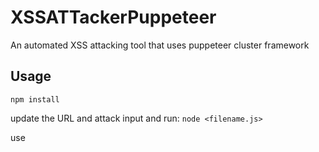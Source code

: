 # XSSATTackerPuppeteer
An automated XSS attacking tool that uses puppeteer cluster framework

## Usage

`npm install`

update the URL and attack input and run: `node <filename.js>`


use 
